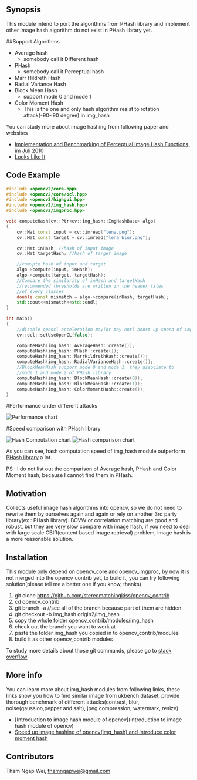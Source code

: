 ## Synopsis

This module intend to port the algorithms from PHash library and implement other image hash algorithm do not exist in PHash library yet.

##Support Algorithms
- Average hash
    - somebody call it Different hash
- PHash
    - somebody call it Perceptual hash
- Marr Hildreth Hash
- Radial Variance Hash
- Block Mean Hash
    - support mode 0 and mode 1
- Color Moment Hash
    - This is the one and only hash algorithm resist to rotation attack(-90~90 degree) in img_hash

You can study more about image hashing from following paper and websites

* [Implementation and Benchmarking of Perceptual Image Hash Functions, im Juli 2010](http://www.phash.org/docs/pubs/thesis_zauner.pdf)
* [Looks Like It](http://www.hackerfactor.com/blog/?/archives/432-Looks-Like-It.html)

## Code Example

```cpp
#include <opencv2/core.hpp>
#include <opencv2/core/ocl.hpp>
#include <opencv2/highgui.hpp>
#include <opencv2/img_hash.hpp>
#include <opencv2/imgproc.hpp>

void computeHash(cv::Ptr<cv::img_hash::ImgHashBase> algo)
{
    cv::Mat const input = cv::imread("lena.png");
    cv::Mat const target = cv::imread("lena_blur.png");

    cv::Mat inHash; //hash of input image
    cv::Mat targetHash; //hash of target image

    //comupte hash of input and target
    algo->compute(input, inHash);
    algo->compute(target, targetHash);
    //Compare the similarity of inHash and targetHash
    //recommended thresholds are written in the header files
    //of every classes
    double const mismatch = algo->compare(inHash, targetHash);
    std::cout<<mismatch<<std::endl;
}

int main()
{
    //disable opencl acceleration may(or may not) boost up speed of img_hash
    cv::ocl::setUseOpenCL(false);

    computeHash(img_hash::AverageHash::create());
    computeHash(img_hash::PHash::create());
    computeHash(img_hash::MarrHildrethHash::create());
    computeHash(img_hash::RadialVarianceHash::create());
    //BlockMeanHash support mode 0 and mode 1, they associate to
    //mode 1 and mode 2 of PHash library
    computeHash(img_hash::BlockMeanHash::create(0));
    computeHash(img_hash::BlockMeanHash::create(1));
    computeHash(img_hash::ColorMomentHash::create());
}
```

#Performance under different attacks

![Performance chart](https://3.bp.blogspot.com/-Li-zoGXC6-I/V3Wnp5tbFwI/AAAAAAAAA1Y/iVQkZmI6wWQcpxynuzW4FngJYVdXw3AtgCLcB/s1600/overall_result.JPG)

#Speed comparison with PHash library

![Hash Computation chart](https://3.bp.blogspot.com/-XIs-olyuK9Q/V3NKRDRzUiI/AAAAAAAAAwU/k99xuDGlCBYwO3ZDZNHcLweuaAt_cpHtwCLcB/s1600/Capture.JPG)
![Hash comparison chart](https://1.bp.blogspot.com/-anqfh2Awky4/V3NOOKvrQKI/AAAAAAAAAwo/pZjGDDnAPKooOZCCVnzGO4lJjKo7-KjlACLcB/s1600/Capture.JPG)

As you can see, hash computation speed of img_hash module outperform [PHash library](http://www.phash.org/) a lot.

PS : I do not list out the comparison of Average hash, PHash and Color Moment hash, because I cannot find them in PHash.

## Motivation

Collects useful image hash algorithms into opencv, so we do not need to rewrite them by ourselves again and again or rely on another 3rd party library(ex : PHash library). BOVW or correlation matching are good and robust, but they are very slow compare with image hash, if you need to deal with large scale CBIR(content based image retrieval) problem, image hash is a more reasonable solution.

## Installation

This module only depend on opencv_core and opencv_imgproc, by now it is not merged into the opencv_contrib yet, to build it, you can try following solution(please tell me a better one if you know, thanks)

1. git clone https://github.com/stereomatchingkiss/opencv_contrib
2. cd opencv_contrib
3. git branch -a //see all of the branch because part of them are hidden
4. git checkout -b img_hash origin2/img_hash
5. copy the whole folder opencv_contrib/modules/img_hash
6. check out the branch you want to work at
7. paste the folder img_hash you copied in to opencv_contrib/modules
8. build it as other opencv_contrib modules

To study more details about those git commands, please go to [stack overflow](http://stackoverflow.com/questions/67699/clone-all-remote-branches-with-git)

## More info

You can learn more about img_hash modules from following links, these links show you how to find similar image from ukbench dataset, provide thorough benchmark of different attacks(contrast, blur, noise(gaussion,pepper and salt), jpeg compression, watermark, resize).

* [Introduction to image hash module of opencv](Introduction to image hash module of opencv)
* [Speed up image hashing of opencv(img_hash) and introduce color moment hash](http://qtandopencv.blogspot.my/2016/06/speed-up-image-hashing-of-opencvimghash.html)


## Contributors

Tham Ngap Wei, thamngapwei@gmail.com